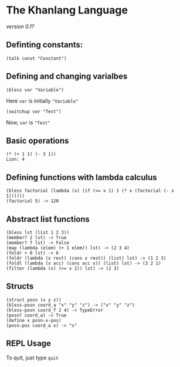 # The Khanlang Language

*version 0.1?*

## Definting constants:
```
(talk const "Constant")
```

## Defining and changing varialbes
```
(bless var "Variable")
```
Here `var` is initially `"Variable"`
```
(switchup var "Test")
```
Now, `var` is `"Test"`

## Basic operations
```
(* (+ 1 1) (- 3 1))
Lion: 4
```

## Defining functions with lambda calculus
```
(bless factorial (lambda (x) (if (<= x 1) 1 (* x (factorial (- x 1))))))
(factorial 5) -> 120
```

## Abstract list functions
```
(bless lst (list 1 2 3))
(member? 2 lst) -> True
(member? 7 lst) -> False
(map (lambda (elem) (+ 1 elem)) lst) -> (2 3 4)
(foldr + 0 lst) -> 6
(foldr (lambda (x rest) (cons x rest)) (list) lst) -> (1 2 3)
(foldl (lambda (x acc) (cons acc x)) (list) lst) -> (3 2 1)
(filter (lambda (x) (>= x 2)) lst) -> (2 3)
```

## Structs
```
(struct posn (x y z))
(bless-posn coord_a "x" "y" "z") -> ("x" "y" "z")
(bless-posn coord_f 2 4) -> TypeError
(posn? coord_a) -> True
(define x posn-x-pos)
(posn-pos coord_a x) -> "x"
```

## REPL Usage

To quit, just type `quit`
